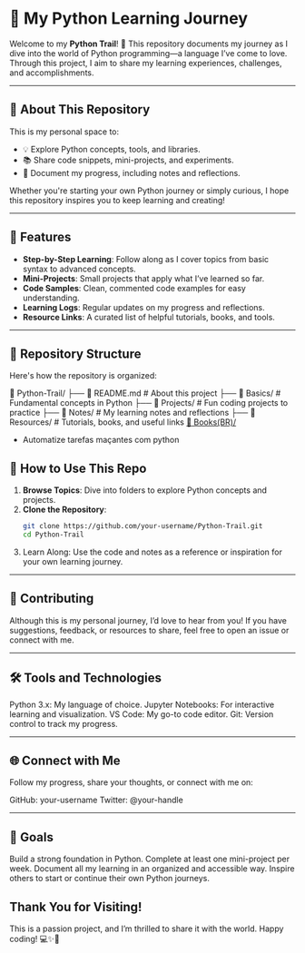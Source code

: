 # 🚀 My Python Learning Journey

Welcome to my **Python Trail**! 🎉 This repository documents my journey as I dive into the world of Python programming—a language I’ve come to love. Through this project, I aim to share my learning experiences, challenges, and accomplishments.

---

## 🐍 About This Repository

This is my personal space to:
- 💡 Explore Python concepts, tools, and libraries.
- 📚 Share code snippets, mini-projects, and experiments.
- 📝 Document my progress, including notes and reflections.

Whether you're starting your own Python journey or simply curious, I hope this repository inspires you to keep learning and creating!

---

## 🌟 Features

- **Step-by-Step Learning**: Follow along as I cover topics from basic syntax to advanced concepts.
- **Mini-Projects**: Small projects that apply what I’ve learned so far.
- **Code Samples**: Clean, commented code examples for easy understanding.
- **Learning Logs**: Regular updates on my progress and reflections.
- **Resource Links**: A curated list of helpful tutorials, books, and tools.

---

## 📂 Repository Structure

Here's how the repository is organized:

📁 Python-Trail/ ├── 📄 README.md # About this project ├── 📂 Basics/ # Fundamental concepts in Python ├── 📂 Projects/ # Fun coding projects to practice ├── 📂 Notes/ # My learning notes and reflections
├── 📂 Resources/ # Tutorials, books, and useful links
<u>📁 Books(BR)/</u>
   - Automatize tarefas maçantes com python


## 🚀 How to Use This Repo

1. **Browse Topics**: Dive into folders to explore Python concepts and projects.
2. **Clone the Repository**:
   ```bash
   git clone https://github.com/your-username/Python-Trail.git
   cd Python-Trail
3. Learn Along: Use the code and notes as a reference or inspiration for your own learning journey.

---

## 🤝 Contributing
Although this is my personal journey, I’d love to hear from you!
If you have suggestions, feedback, or resources to share, feel free to open an issue or connect with me.

---

## 🛠️ Tools and Technologies
Python 3.x: My language of choice.
Jupyter Notebooks: For interactive learning and visualization.
VS Code: My go-to code editor.
Git: Version control to track my progress.

---

## 🌐 Connect with Me
Follow my progress, share your thoughts, or connect with me on:

GitHub: your-username
Twitter: @your-handle

---

## 🎯 Goals
Build a strong foundation in Python.
Complete at least one mini-project per week.
Document all my learning in an organized and accessible way.
Inspire others to start or continue their own Python journeys.

## Thank You for Visiting! 
This is a passion project, and I’m thrilled to share it with the world.
Happy coding! 💻✨🧐
